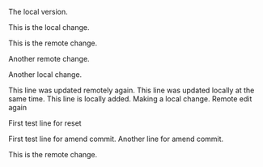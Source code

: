 The local version.

This is the local change.

This is the remote change.

Another remote change.

Another local change.


This line was updated remotely again.
This line was updated locally at the same time.
This line is locally added.
Making a local change.
Remote edit again

First test line for reset

First test line for amend commit.
Another line for amend commit.

This is the remote change.





